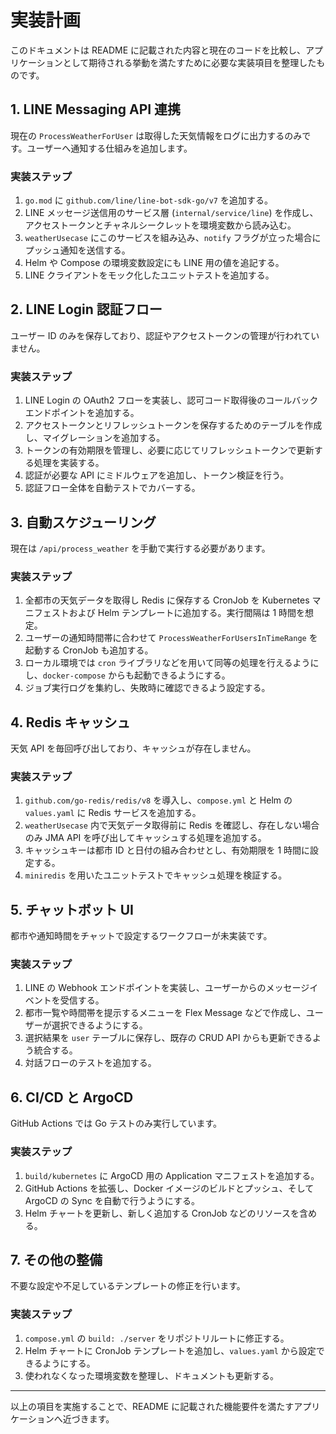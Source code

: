# 実装計画

このドキュメントは README に記載された内容と現在のコードを比較し、アプリケーションとして期待される挙動を満たすために必要な実装項目を整理したものです。

## 1. LINE Messaging API 連携
現在の `ProcessWeatherForUser` は取得した天気情報をログに出力するのみです。ユーザーへ通知する仕組みを追加します。

### 実装ステップ
1. `go.mod` に `github.com/line/line-bot-sdk-go/v7` を追加する。
2. LINE メッセージ送信用のサービス層 (`internal/service/line`) を作成し、アクセストークンとチャネルシークレットを環境変数から読み込む。
3. `weatherUsecase` にこのサービスを組み込み、`notify` フラグが立った場合にプッシュ通知を送信する。
4. Helm や Compose の環境変数設定にも LINE 用の値を追記する。
5. LINE クライアントをモック化したユニットテストを追加する。

## 2. LINE Login 認証フロー
ユーザー ID のみを保存しており、認証やアクセストークンの管理が行われていません。

### 実装ステップ
1. LINE Login の OAuth2 フローを実装し、認可コード取得後のコールバックエンドポイントを追加する。
2. アクセストークンとリフレッシュトークンを保存するためのテーブルを作成し、マイグレーションを追加する。
3. トークンの有効期限を管理し、必要に応じてリフレッシュトークンで更新する処理を実装する。
4. 認証が必要な API にミドルウェアを追加し、トークン検証を行う。
5. 認証フロー全体を自動テストでカバーする。

## 3. 自動スケジューリング
現在は `/api/process_weather` を手動で実行する必要があります。

### 実装ステップ
1. 全都市の天気データを取得し Redis に保存する CronJob を Kubernetes マニフェストおよび Helm テンプレートに追加する。実行間隔は 1 時間を想定。
2. ユーザーの通知時間帯に合わせて `ProcessWeatherForUsersInTimeRange` を起動する CronJob も追加する。
3. ローカル環境では `cron` ライブラリなどを用いて同等の処理を行えるようにし、`docker-compose` からも起動できるようにする。
4. ジョブ実行ログを集約し、失敗時に確認できるよう設定する。

## 4. Redis キャッシュ
天気 API を毎回呼び出しており、キャッシュが存在しません。

### 実装ステップ
1. `github.com/go-redis/redis/v8` を導入し、`compose.yml` と Helm の `values.yaml` に Redis サービスを追加する。
2. `weatherUsecase` 内で天気データ取得前に Redis を確認し、存在しない場合のみ JMA API を呼び出してキャッシュする処理を追加する。
3. キャッシュキーは都市 ID と日付の組み合わせとし、有効期限を 1 時間に設定する。
4. `miniredis` を用いたユニットテストでキャッシュ処理を検証する。

## 5. チャットボット UI
都市や通知時間をチャットで設定するワークフローが未実装です。

### 実装ステップ
1. LINE の Webhook エンドポイントを実装し、ユーザーからのメッセージイベントを受信する。
2. 都市一覧や時間帯を提示するメニューを Flex Message などで作成し、ユーザーが選択できるようにする。
3. 選択結果を `user` テーブルに保存し、既存の CRUD API からも更新できるよう統合する。
4. 対話フローのテストを追加する。

## 6. CI/CD と ArgoCD
GitHub Actions では Go テストのみ実行しています。

### 実装ステップ
1. `build/kubernetes` に ArgoCD 用の Application マニフェストを追加する。
2. GitHub Actions を拡張し、Docker イメージのビルドとプッシュ、そして ArgoCD の Sync を自動で行うようにする。
3. Helm チャートを更新し、新しく追加する CronJob などのリソースを含める。

## 7. その他の整備
不要な設定や不足しているテンプレートの修正を行います。

### 実装ステップ
1. `compose.yml` の `build: ./server` をリポジトリルートに修正する。
2. Helm チャートに CronJob テンプレートを追加し、`values.yaml` から設定できるようにする。
3. 使われなくなった環境変数を整理し、ドキュメントも更新する。

---

以上の項目を実施することで、README に記載された機能要件を満たすアプリケーションへ近づきます。
